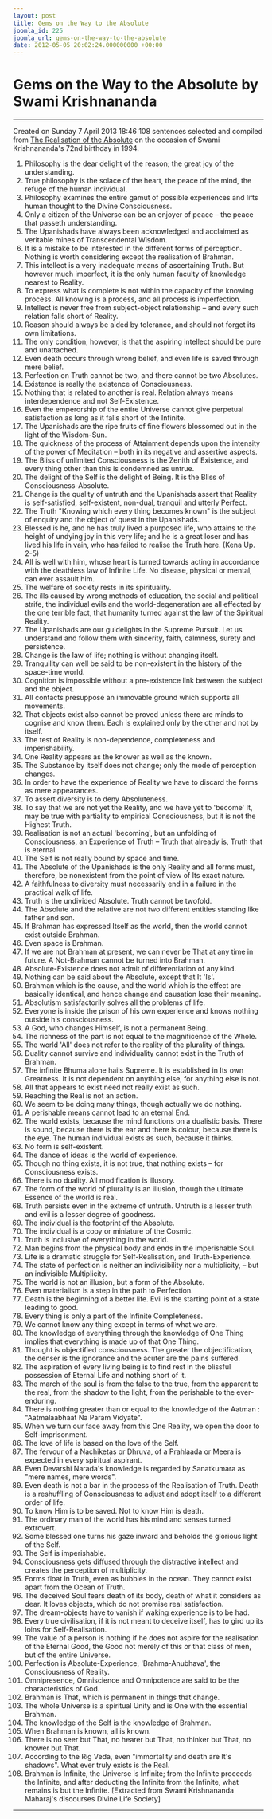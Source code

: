 ```yaml
---
layout: post
title: Gems on the Way to the Absolute
joomla_id: 225
joomla_url: gems-on-the-way-to-the-absolute
date: 2012-05-05 20:02:24.000000000 +00:00
---
```

# Gems on the Way to the Absolute by Swami Krishnananda
* * *  
Created on Sunday 7 April 2013 18:46
108 sentences selected and compiled from [The Realisation of the Absolute](http://www.swami-krishnananda.org/realis_0.html) on the occasion of Swami Krishnananda's 72nd birthday in 1994.
1. Philosophy is the dear delight of the reason; the great joy of the understanding.
2. True philosophy is the solace of the heart, the peace of the mind, the refuge of the human individual.
3. Philosophy examines the entire gamut of possible experiences and lifts human thought to the Divine Consciousness. 
4. Only a citizen of the Universe can be an enjoyer of peace – the peace that passeth understanding.
5. The Upanishads have always been acknowledged and acclaimed as veritable mines of Transcendental Wisdom.
6. It is a mistake to be interested in the different forms of perception. Nothing is worth considering except the realisation of Brahman.
7. This intellect is a very inadequate means of ascertaining Truth. But however much imperfect, it is the only human faculty of knowledge nearest to Reality.
8. To express what is complete is not within the capacity of the knowing process. All knowing is a process, and all process is imperfection.
9. Intellect is never free from subject-object relationship – and every such relation falls short of Reality.
10. Reason should always be aided by tolerance, and should not forget its own limitations.
11. The only condition, however, is that the aspiring intellect should be pure and unattached.
12. Even death occurs through wrong belief, and even life is saved through mere belief. 
13. Perfection on Truth cannot be two, and there cannot be two Absolutes.
14. Existence is really the existence of Consciousness.
15. Nothing that is related to another is real. Relation always means interdependence and not Self-Existence.
16. Even the emperorship of the entire Universe cannot give perpetual satisfaction as long as it falls short of the Infinite. 
17. The Upanishads are the ripe fruits of fine flowers blossomed out in the light of the Wisdom-Sun. 
18. The quickness of the process of Attainment depends upon the intensity of the power of Meditation – both in its negative and assertive aspects.
19. The Bliss of unlimited Consciousness is the Zenith of Existence, and every thing other than this is condemned as untrue.
20. The delight of the Self is the delight of Being. It is the Bliss of Consciousness-Absolute.
21. Change is the quality of untruth and the Upanishads assert that Reality is self-satisfied, self-existent, non-dual, tranquil and utterly Perfect.
22. The Truth "Knowing which every thing becomes known" is the subject of enquiry and the object of quest in the Upanishads.
23. Blessed is he, and he has truly lived a purposed life, who attains to the height of undying joy in this very life; and he is a great loser and has lived his life in vain, who has failed to realise the Truth here. (Kena Up. 2-5)
24. All is well with him, whose heart is turned towards acting in accordance with the deathless law of Infinite Life. No disease, physical or mental, can ever assault him.
25. The welfare of society rests in its spirituality.
26. The ills caused by wrong methods of education, the social and political strife, the individual evils and the world-degeneration are all effected by the one terrible fact, that humanity turned against the law of the Spiritual Reality.
27. The Upanishads are our guidelights in the Supreme Pursuit. Let us understand and follow them with sincerity, faith, calmness, surety and persistence. 
28. Change is the law of life; nothing is without changing itself.
29. Tranquility can well be said to be non-existent in the history of the space-time world. 
30. Cognition is impossible without a pre-existence link between the subject and the object.
31. All contacts presuppose an immovable ground which supports all movements. 
32. That objects exist also cannot be proved unless there are minds to cognise and know them. Each is explained only by the other and not by itself. 
33. The test of Reality is non-dependence, completeness and imperishability.
34. One Reality appears as the knower as well as the known. 
35. The Substance by itself does not change; only the mode of perception changes. 
36. In order to have the experience of Reality we have to discard the forms as mere appearances.
37. To assert diversity is to deny Absoluteness.
38. To say that we are not yet the Reality, and we have yet to 'become' It, may be true with partiality to empirical Consciousness, but it is not the Highest Truth. 
39. Realisation is not an actual 'becoming', but an unfolding of Consciousness, an Experience of Truth – Truth that already is, Truth that is eternal. 
40. The Self is not really bound by space and time. 
41. The Absolute of the Upanishads is the only Reality and all forms must, therefore, be nonexistent from the point of view of Its exact nature.
42. A faithfulness to diversity must necessarily end in a failure in the practical walk of life. 
43. Truth is the undivided Absolute. Truth cannot be twofold. 
44. The Absolute and the relative are not two different entities standing like father and son.
45. If Brahman has expressed Itself as the world, then the world cannot exist outside Brahman.
46. Even space is Brahman. 
47. If we are not Brahman at present, we can never be That at any time in future. A Not-Brahman cannot be turned into Brahman. 
48. Absolute-Existence does not admit of differentiation of any kind.
49. Nothing can be said about the Absolute, except that It 'Is'.
50. Brahman which is the cause, and the world which is the effect are basically identical, and hence change and causation lose their meaning. 
51. Absolutism satisfactorily solves all the problems of life.
52. Everyone is inside the prison of his own experience and knows nothing outside his consciousness. 
53. A God, who changes Himself, is not a permanent Being. 
54. The richness of the part is not equal to the magnificence of the Whole.
55. The world 'All' does not refer to the reality of the plurality of things.
56. Duality cannot survive and individuality cannot exist in the Truth of Brahman. 
57. The infinite Bhuma alone hails Supreme. It is established in Its own Greatness. It is not dependent on anything else, for anything else is not. 
58. All that appears to exist need not really exist as such. 
59. Reaching the Real is not an action. 
60. We seem to be doing many things, though actually we do nothing. 
61. A perishable means cannot lead to an eternal End. 
62. The world exists, because the mind functions on a dualistic basis. There is sound, because there is the ear and there is colour, because there is the eye. The human individual exists as such, because it thinks. 
63. No form is self-existent.
64. The dance of ideas is the world of experience.
65. Though no thing exists, it is not true, that nothing exists – for Consciousness exists. 
66. There is no duality. All modification is illusory. 
67. The form of the world of plurality is an illusion, though the ultimate Essence of the world is real.
68. Truth persists even in the extreme of untruth. Untruth is a lesser truth and evil is a lesser degree of goodness. 
69. The individual is the footprint of the Absolute. 
70. The individual is a copy or miniature of the Cosmic.
71. Truth is inclusive of everything in the world. 
72. Man begins from the physical body and ends in the imperishable Soul.
73. Life is a dramatic struggle for Self-Realisation, and Truth-Experience.
74. The state of perfection is neither an indivisibility nor a multiplicity, – but an indivisible Multiplicity.
75. The world is not an illusion, but a form of the Absolute.
76. Even materialism is a step in the path to Perfection. 
77. Death is the beginning of a better life. Evil is the starting point of a state leading to good. 
78. Every thing is only a part of the Infinite Completeness.
79. We cannot know any thing except in terms of what we are. 
80. The knowledge of everything through the knowledge of One Thing implies that everything is made up of that One Thing.
81. Thought is objectified consciousness. The greater the objectification, the denser is the ignorance and the acuter are the pains suffered. 
82. The aspiration of every living being is to find rest in the blissful possession of Eternal Life and nothing short of it. 
83. The march of the soul is from the false to the true, from the apparent to the real, from the shadow to the light, from the perishable to the ever-enduring. 
84. There is nothing greater than or equal to the knowledge of the Aatman : "Aatmalaabhaat Na Param Vidyate".
85. When we turn our face away from this One Reality, we open the door to Self-imprisonment.
86. The love of life is based on the love of the Self. 
87. The fervour of a Nachiketas or Dhruva, of a Prahlaada or Meera is expected in every spiritual aspirant.
88. Even Devarshi Narada's knowledge is regarded by Sanatkumara as "mere names, mere words".
89. Even death is not a bar in the process of the Realisation of Truth. Death is a reshuffling of Consciousness to adjust and adopt itself to a different order of life. 
90. To know Him is to be saved. Not to know Him is death. 
91. The ordinary man of the world has his mind and senses turned extrovert.
92. Some blessed one turns his gaze inward and beholds the glorious light of the Self. 
93. The Self is imperishable. 
94. Consciousness gets diffused through the distractive intellect and creates the perception of multiplicity.
95. Forms float in Truth, even as bubbles in the ocean. They cannot exist apart from the Ocean of Truth. 
96. The deceived Soul fears death of its body, death of what it considers as dear. It loves objects, which do not promise real satisfaction. 
97. The dream-objects have to vanish if waking experience is to be had. 
98. Every true civilisation, if it is not meant to deceive itself, has to gird up its loins for Self-Realisation. 
99. The value of a person is nothing if he does not aspire for the realisation of the Eternal Good, the Good not merely of this or that class of men, but of the entire Universe. 
100. Perfection is Absolute-Experience, 'Brahma-Anubhava', the Consciousness of Reality. 
101. Omnipresence, Omniscience and Omnipotence are said to be the characteristics of God. 
102. Brahman is That, which is permanent in things that change. 
103. The whole Universe is a spiritual Unity and is One with the essential Brahman. 
104. The knowledge of the Self is the knowledge of Brahman. 
105. When Brahman is known, all is known. 
106. There is no seer but That, no hearer but That, no thinker but That, no knower but That.
107. According to the Rig Veda, even "immortality and death are It's shadows". What ever truly exists is the Real.
108. Brahman is Infinite, the Universe is Infinite; from the Infinite proceeds the Infinite, and after deducting the Infinite from the Infinite, what remains is but the Infinite.
[Extracted from Swami Krishnananda Maharaj's discourses Divine Life Society]
* * *
  
